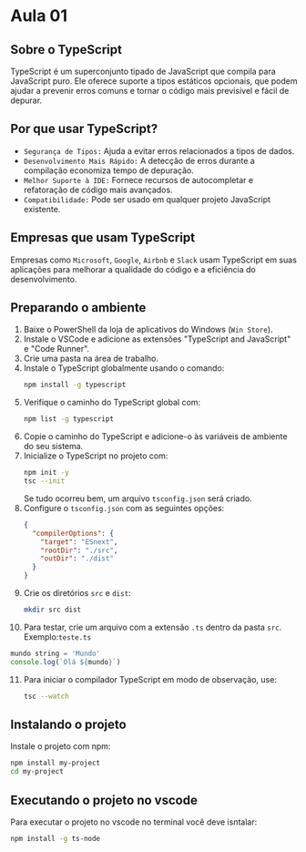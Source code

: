 # Aula 01
## Sobre o TypeScript
TypeScript é um superconjunto tipado de JavaScript que compila para JavaScript puro. Ele oferece suporte a tipos estáticos opcionais, que podem ajudar a prevenir erros comuns e tornar o código mais previsível e fácil de depurar.

## Por que usar TypeScript?
- `Segurança de Tipos:` Ajuda a evitar erros relacionados a tipos de dados.
- `Desenvolvimento Mais Rápido:` A detecção de erros durante a compilação economiza tempo de depuração.
- `Melhor Suporte à IDE:` Fornece recursos de autocompletar e refatoração de código mais avançados.
- `Compatibilidade:` Pode ser usado em qualquer projeto JavaScript existente.

## Empresas que usam TypeScript
Empresas como `Microsoft`, `Google`, `Airbnb` e `Slack` usam TypeScript em suas aplicações para melhorar a qualidade do código e a eficiência do desenvolvimento.

## Preparando o ambiente

1. Baixe o PowerShell da loja de aplicativos do Windows (`Win Store`).
2. Instale o VSCode e adicione as extensões "TypeScript and JavaScript" e "Code Runner".
3. Crie uma pasta na área de trabalho.
4. Instale o TypeScript globalmente usando o comando:
    ```bash
    npm install -g typescript
    ```
5. Verifique o caminho do TypeScript global com:
    ```bash
    npm list -g typescript
    ```
6. Copie o caminho do TypeScript e adicione-o às variáveis de ambiente do seu sistema.
7. Inicialize o TypeScript no projeto com:
    ```bash
    npm init -y
    tsc --init
    ```
    Se tudo ocorreu bem, um arquivo `tsconfig.json` será criado.
8. Configure o `tsconfig.json` com as seguintes opções:
    ```json
    {
      "compilerOptions": {
        "target": "ESnext",
        "rootDir": "./src",
        "outDir": "./dist"
      }
    }
    ```
9. Crie os diretórios `src` e `dist`:
    ```bash
    mkdir src dist
    ```
10. Para testar, crie um arquivo com a extensão `.ts` dentro da pasta `src`. Exemplo:`teste.ts`

```typescript
mundo string = 'Mundo'
console.log(`Olá ${mundo}`)
```
11. Para iniciar o compilador TypeScript em modo de observação, use:
    ```bash
    tsc --watch
    ```

## Instalando o projeto

Instale o projeto com npm:

```bash
npm install my-project
cd my-project
```

## Executando o projeto no vscode

Para executar o projeto no vscode no terminal você deve isntalar:
```bash
npm install -g ts-node
```
